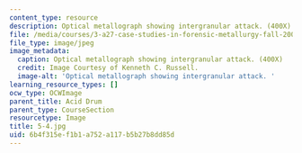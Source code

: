 ```yaml
---
content_type: resource
description: Optical metallograph showing intergranular attack. (400X)
file: /media/courses/3-a27-case-studies-in-forensic-metallurgy-fall-2007/6b4f315ef1b1a752a117b5b27b8dd85d_5-4.jpg
file_type: image/jpeg
image_metadata:
  caption: Optical metallograph showing intergranular attack. (400X)
  credit: Image Courtesy of Kenneth C. Russell.
  image-alt: 'Optical metallograph showing intergranular attack. '
learning_resource_types: []
ocw_type: OCWImage
parent_title: Acid Drum
parent_type: CourseSection
resourcetype: Image
title: 5-4.jpg
uid: 6b4f315e-f1b1-a752-a117-b5b27b8dd85d
---
```

